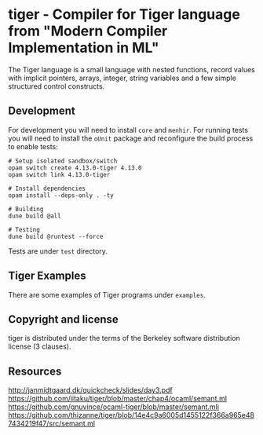 tiger - Compiler for Tiger language from "Modern Compiler Implementation in ML"
===============================================================================

The Tiger language is a small language with nested functions, record values with implicit pointers, arrays, integer, string variables and a few simple structured control constructs.



Development
---------------------

For development you will need to install `core` and `menhir`. For running tests you will need to install
the `oUnit` package and reconfigure the build process to enable tests:

``` shell
# Setup isolated sandbox/switch
opam switch create 4.13.0-tiger 4.13.0
opam switch link 4.13.0-tiger

# Install dependencies
opam install --deps-only . -ty

# Building
dune build @all

# Testing
dune build @runtest --force
```

Tests are under `test` directory.

Tiger Examples
---------------------

There are some examples of Tiger programs under `examples`.

Copyright and license
---------------------

tiger is distributed under the terms of the Berkeley software distribution
license (3 clauses).

Resources
---------------------

http://janmidtgaard.dk/quickcheck/slides/day3.pdf
https://github.com/iitaku/tiger/blob/master/chap4/ocaml/semant.ml
https://github.com/gnuvince/ocaml-tiger/blob/master/semant.mli
https://github.com/thizanne/tiger/blob/14e4c9a6005d1455122f366a965e487434219f47/src/semant.ml
